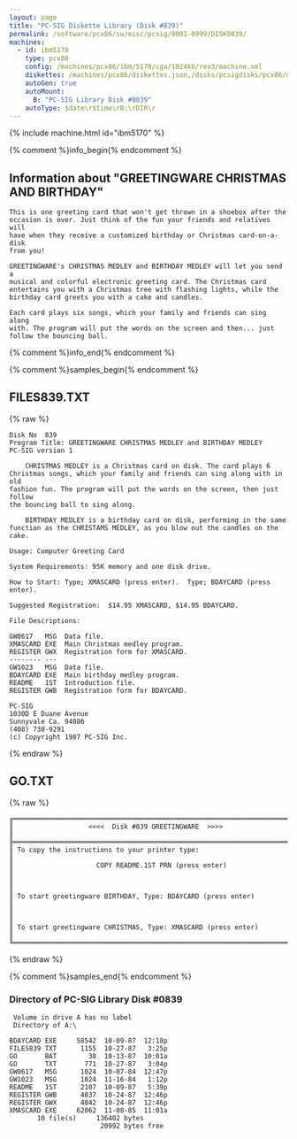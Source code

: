 ```yaml
---
layout: page
title: "PC-SIG Diskette Library (Disk #839)"
permalink: /software/pcx86/sw/misc/pcsig/0001-0999/DISK0839/
machines:
  - id: ibm5170
    type: pcx86
    config: /machines/pcx86/ibm/5170/cga/1024kb/rev3/machine.xml
    diskettes: /machines/pcx86/diskettes.json,/disks/pcsigdisks/pcx86/diskettes.json
    autoGen: true
    autoMount:
      B: "PC-SIG Library Disk #0839"
    autoType: $date\r$time\rB:\rDIR\r
---
```


{% include machine.html id="ibm5170" %}

{% comment %}info_begin{% endcomment %}

## Information about "GREETINGWARE CHRISTMAS AND BIRTHDAY"

    This is one greeting card that won't get thrown in a shoebox after the
    occasion is over. Just think of the fun your friends and relatives will
    have when they receive a customized birthday or Christmas card-on-a-disk
    from you!
    
    GREETINGWARE's CHRISTMAS MEDLEY and BIRTHDAY MEDLEY will let you send a
    musical and colorful electronic greeting card. The Christmas card
    entertains you with a Christmas tree with flashing lights, while the
    birthday card greets you with a cake and candles.
    
    Each card plays six songs, which your family and friends can sing along
    with. The program will put the words on the screen and then... just
    follow the bouncing ball.
{% comment %}info_end{% endcomment %}

{% comment %}samples_begin{% endcomment %}

## FILES839.TXT

{% raw %}
```
Disk No  839
Program Title: GREETINGWARE CHRISTMAS MEDLEY and BIRTHDAY MEDLEY
PC-SIG version 1
 
    CHRISTMAS MEDLEY is a Christmas card on disk. The card plays 6
Christmas songs, which your family and friends can sing along with in old
fashion fun. The program will put the words on the screen, then just follow
the bouncing ball to sing along.
 
    BIRTHDAY MEDLEY is a birthday card on disk, performing in the same
function as the CHRISTAMS MEDLEY, as you blow out the candles on the cake.
 
Usage: Computer Greeting Card
 
System Requirements: 95K memory and one disk drive.
 
How to Start: Type; XMASCARD (press enter).  Type; BDAYCARD (press enter).
 
Suggested Registration:  $14.95 XMASCARD, $14.95 BDAYCARD.
 
File Descriptions:
 
GW0617   MSG  Data file.
XMASCARD EXE  Main Christmas medley program.
REGISTER GWX  Registration form for XMASCARD.
-------- ---
GW1023   MSG  Data file.
BDAYCARD EXE  Main birthday medley program.
README   1ST  Introduction file.
REGISTER GWB  Registration form for BDAYCARD.
 
PC-SIG
1030D E Duane Avenue
Sunnyvale Ca. 94086
(408) 730-9291
(c) Copyright 1987 PC-SIG Inc.

```
{% endraw %}

## GO.TXT

{% raw %}
```
╔═════════════════════════════════════════════════════════════════════════╗
║                   <<<<  Disk #839 GREETINGWARE  >>>>                    ║
╠═════════════════════════════════════════════════════════════════════════╣
║ To copy the instructions to your printer type:                          ║
║                     COPY README.1ST PRN (press enter)                   ║
║                                                                         ║
║ To start greetingware BIRTHDAY, Type: BDAYCARD (press enter)            ║
║                                                                         ║
║ To start greetingware CHRISTMAS, Type: XMASCARD (press enter)           ║
╚═════════════════════════════════════════════════════════════════════════╝
```
{% endraw %}

{% comment %}samples_end{% endcomment %}

### Directory of PC-SIG Library Disk #0839

     Volume in drive A has no label
     Directory of A:\

    BDAYCARD EXE     58542  10-09-87  12:18p
    FILES839 TXT      1155  10-27-87   3:25p
    GO       BAT        38  10-13-87  10:01a
    GO       TXT       771  10-27-87   3:04p
    GW0617   MSG      1024  10-07-84  12:47p
    GW1023   MSG      1024  11-16-84   1:12p
    README   1ST      2107  10-09-87   5:39p
    REGISTER GWB      4837  10-24-87  12:46p
    REGISTER GWX      4842  10-24-87  12:46p
    XMASCARD EXE     62062  11-08-85  11:01a
           10 file(s)     136402 bytes
                           20992 bytes free

